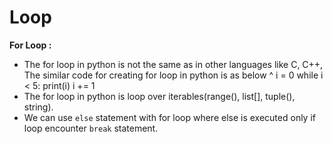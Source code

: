 # Loop

**For Loop :**
-  The for loop in python is not the same as in other languages like C, C++, The similar code for creating for loop in python is as below
^
    i = 0
    while i < 5:
        print(i)
        i += 1
-  The for loop in python is loop over iterables(range(), list[], tuple(), string).
-  We can use `else` statement with for loop where else is executed only if loop encounter `break` statement.
